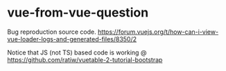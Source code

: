 # vue-from-vue-question

Bug reproduction source code.
https://forum.vuejs.org/t/how-can-i-view-vue-loader-logs-and-generated-files/8350/2

Notice that JS (not TS) based code is working @ https://github.com/ratiw/vuetable-2-tutorial-bootstrap
